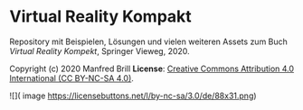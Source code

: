 # Virtual Reality Kompakt

Repository mit Beispielen, Lösungen und vielen weiteren Assets zum Buch
*Virtual Reality Kompekt*, Springer Vieweg, 2020.

Copyright (c) 2020 Manfred Brill
**License**: [Creative Commons Attribution 4.0 International (CC BY-NC-SA 4.0)](https://creativecommons.org/licenses/by-nc-sa/4.0/).  

![]( image https://licensebuttons.net/l/by-nc-sa/3.0/de/88x31.png)
